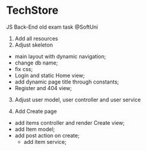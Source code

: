 # TechStore
JS Back-End old exam task @SoftUni

1. Add all resources
2. Adjust skeleton
  - main layout with dynamic navigation; 
  - change db name;
  - fix css;
  - Login and static Home view;
  - add dynamic page title through constants;
  - Register and 404 view;
3. Adjust user model, user controller and user service

4. Add Create page
  - add items controller and render Create view; 
  - add Item model;
  - add post action on create;
    - add item service;